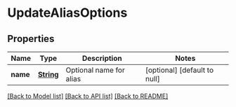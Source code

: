 # UpdateAliasOptions
## Properties

Name | Type | Description | Notes
------------ | ------------- | ------------- | -------------
**name** | [**String**](string) | Optional name for alias | [optional] [default to null]

[[Back to Model list]](../README#documentation-for-models) [[Back to API list]](../README#documentation-for-api-endpoints) [[Back to README]](../README)

